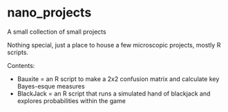 # nano_projects
A small collection of small projects

Nothing special, just a place to house a few microscopic projects, mostly R scripts.

Contents:
- Bauxite = an R script to make a 2x2 confusion matrix and calculate key Bayes-esque measures
- BlackJack = an R script that runs a simulated hand of blackjack and explores probabilities within the game
